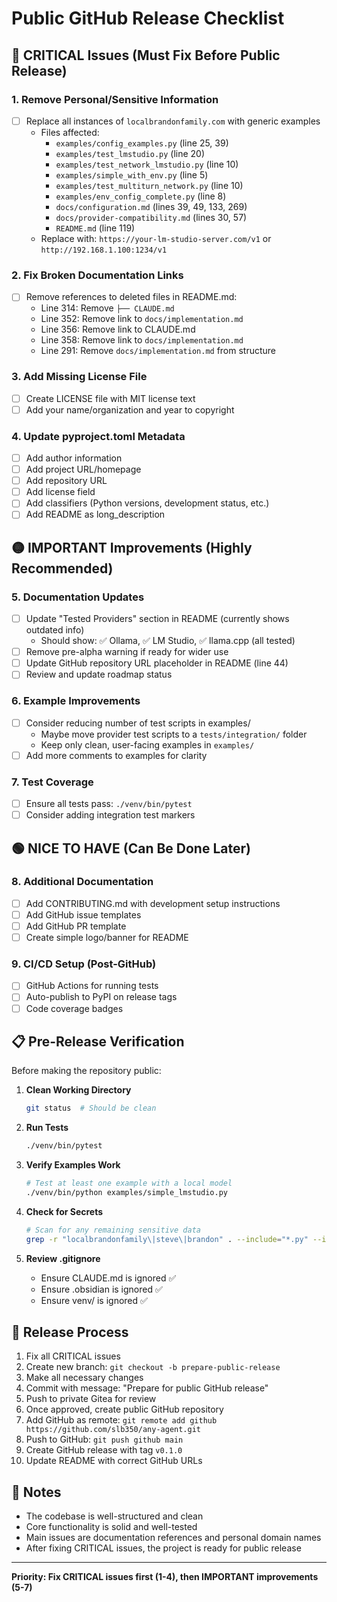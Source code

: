 # Public GitHub Release Checklist

## 🔴 CRITICAL Issues (Must Fix Before Public Release)

### 1. Remove Personal/Sensitive Information
- [ ] Replace all instances of `localbrandonfamily.com` with generic examples
  - Files affected:
    - `examples/config_examples.py` (line 25, 39)
    - `examples/test_lmstudio.py` (line 20)
    - `examples/test_network_lmstudio.py` (line 10)
    - `examples/simple_with_env.py` (line 5)
    - `examples/test_multiturn_network.py` (line 10)
    - `examples/env_config_complete.py` (line 8)
    - `docs/configuration.md` (lines 39, 49, 133, 269)
    - `docs/provider-compatibility.md` (lines 30, 57)
    - `README.md` (line 119)
  - Replace with: `https://your-lm-studio-server.com/v1` or `http://192.168.1.100:1234/v1`

### 2. Fix Broken Documentation Links
- [ ] Remove references to deleted files in README.md:
  - Line 314: Remove `├── CLAUDE.md`
  - Line 352: Remove link to `docs/implementation.md`
  - Line 356: Remove link to CLAUDE.md
  - Line 358: Remove link to `docs/implementation.md`
  - Line 291: Remove `docs/implementation.md` from structure

### 3. Add Missing License File
- [ ] Create LICENSE file with MIT license text
- [ ] Add your name/organization and year to copyright

### 4. Update pyproject.toml Metadata
- [ ] Add author information
- [ ] Add project URL/homepage
- [ ] Add repository URL
- [ ] Add license field
- [ ] Add classifiers (Python versions, development status, etc.)
- [ ] Add README as long_description

## 🟡 IMPORTANT Improvements (Highly Recommended)

### 5. Documentation Updates
- [ ] Update "Tested Providers" section in README (currently shows outdated info)
  - Should show: ✅ Ollama, ✅ LM Studio, ✅ llama.cpp (all tested)
- [ ] Remove pre-alpha warning if ready for wider use
- [ ] Update GitHub repository URL placeholder in README (line 44)
- [ ] Review and update roadmap status

### 6. Example Improvements
- [ ] Consider reducing number of test scripts in examples/
  - Maybe move provider test scripts to a `tests/integration/` folder
  - Keep only clean, user-facing examples in `examples/`
- [ ] Add more comments to examples for clarity

### 7. Test Coverage
- [ ] Ensure all tests pass: `./venv/bin/pytest`
- [ ] Consider adding integration test markers

## 🟢 NICE TO HAVE (Can Be Done Later)

### 8. Additional Documentation
- [ ] Add CONTRIBUTING.md with development setup instructions
- [ ] Add GitHub issue templates
- [ ] Add GitHub PR template
- [ ] Create simple logo/banner for README

### 9. CI/CD Setup (Post-GitHub)
- [ ] GitHub Actions for running tests
- [ ] Auto-publish to PyPI on release tags
- [ ] Code coverage badges

## 📋 Pre-Release Verification

Before making the repository public:

1. **Clean Working Directory**
   ```bash
   git status  # Should be clean
   ```

2. **Run Tests**
   ```bash
   ./venv/bin/pytest
   ```

3. **Verify Examples Work**
   ```bash
   # Test at least one example with a local model
   ./venv/bin/python examples/simple_lmstudio.py
   ```

4. **Check for Secrets**
   ```bash
   # Scan for any remaining sensitive data
   grep -r "localbrandonfamily\|steve\|brandon" . --include="*.py" --include="*.md"
   ```

5. **Review .gitignore**
   - Ensure CLAUDE.md is ignored ✅
   - Ensure .obsidian is ignored ✅
   - Ensure venv/ is ignored ✅

## 🚀 Release Process

1. Fix all CRITICAL issues
2. Create new branch: `git checkout -b prepare-public-release`
3. Make all necessary changes
4. Commit with message: "Prepare for public GitHub release"
5. Push to private Gitea for review
6. Once approved, create public GitHub repository
7. Add GitHub as remote: `git remote add github https://github.com/slb350/any-agent.git`
8. Push to GitHub: `git push github main`
9. Create GitHub release with tag `v0.1.0`
10. Update README with correct GitHub URLs

## 📝 Notes

- The codebase is well-structured and clean
- Core functionality is solid and well-tested
- Main issues are documentation references and personal domain names
- After fixing CRITICAL issues, the project is ready for public release

---

**Priority: Fix CRITICAL issues first (1-4), then IMPORTANT improvements (5-7)**